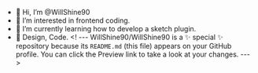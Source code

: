 - 👋 Hi, I’m @WillShine90
- 👀 I’m interested in frontend coding.
- 🌱 I’m currently learning how to develop a sketch plugin.
- 🏀 Design, Code.
<! ---
WillShine90/WillShine90 is a ✨ special ✨ repository because its `README.md` (this file) appears on your GitHub profile.
You can click the Preview link to take a look at your changes.
--->
